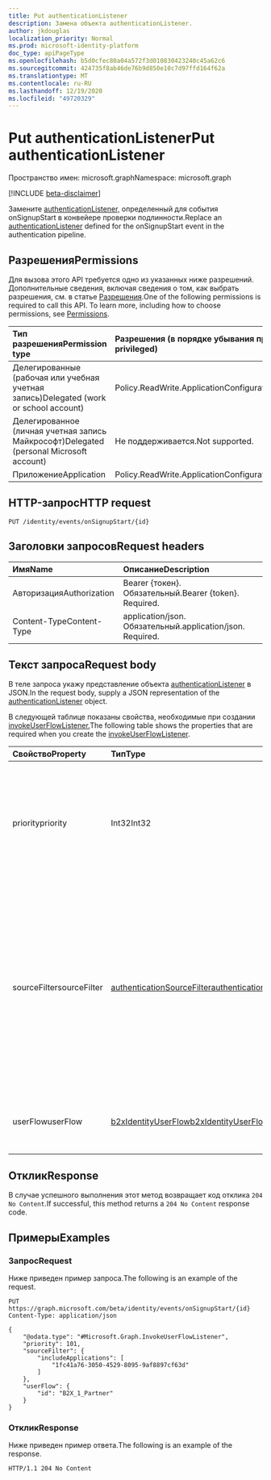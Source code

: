 ```yaml
---
title: Put authenticationListener
description: Замена объекта authenticationListener.
author: jkdouglas
localization_priority: Normal
ms.prod: microsoft-identity-platform
doc_type: apiPageType
ms.openlocfilehash: b5d0cfec80a04a572f3d010830423240c45a62c6
ms.sourcegitcommit: 424735f8ab46de76b9d850e10c7d97ffd164f62a
ms.translationtype: MT
ms.contentlocale: ru-RU
ms.lasthandoff: 12/19/2020
ms.locfileid: "49720329"
---
```

# <a name="put-authenticationlistener"></a><span data-ttu-id="52b66-103">Put authenticationListener</span><span class="sxs-lookup"><span data-stu-id="52b66-103">Put authenticationListener</span></span>

<span data-ttu-id="52b66-104">Пространство имен: microsoft.graph</span><span class="sxs-lookup"><span data-stu-id="52b66-104">Namespace: microsoft.graph</span></span>

[!INCLUDE [beta-disclaimer](../../includes/beta-disclaimer.md)]

<span data-ttu-id="52b66-105">Замените [authenticationListener,](../resources/authenticationlistener.md) определенный для события onSignupStart в конвейере проверки подлинности.</span><span class="sxs-lookup"><span data-stu-id="52b66-105">Replace an [authenticationListener](../resources/authenticationlistener.md) defined for the onSignupStart event in the authentication pipeline.</span></span>

## <a name="permissions"></a><span data-ttu-id="52b66-106">Разрешения</span><span class="sxs-lookup"><span data-stu-id="52b66-106">Permissions</span></span>

<span data-ttu-id="52b66-p101">Для вызова этого API требуется одно из указанных ниже разрешений. Дополнительные сведения, включая сведения о том, как выбрать разрешения, см. в статье [Разрешения](/graph/permissions-reference).</span><span class="sxs-lookup"><span data-stu-id="52b66-p101">One of the following permissions is required to call this API. To learn more, including how to choose permissions, see [Permissions](/graph/permissions-reference).</span></span>

|<span data-ttu-id="52b66-109">Тип разрешения</span><span class="sxs-lookup"><span data-stu-id="52b66-109">Permission type</span></span>|<span data-ttu-id="52b66-110">Разрешения (в порядке убывания привилегий)</span><span class="sxs-lookup"><span data-stu-id="52b66-110">Permissions (from most to least privileged)</span></span>|
|:---|:---|
|<span data-ttu-id="52b66-111">Делегированные (рабочая или учебная учетная запись)</span><span class="sxs-lookup"><span data-stu-id="52b66-111">Delegated (work or school account)</span></span>|<span data-ttu-id="52b66-112">Policy.ReadWrite.ApplicationConfiguration</span><span class="sxs-lookup"><span data-stu-id="52b66-112">Policy.ReadWrite.ApplicationConfiguration</span></span>|
|<span data-ttu-id="52b66-113">Делегированное (личная учетная запись Майкрософт)</span><span class="sxs-lookup"><span data-stu-id="52b66-113">Delegated (personal Microsoft account)</span></span>|<span data-ttu-id="52b66-114">Не поддерживается.</span><span class="sxs-lookup"><span data-stu-id="52b66-114">Not supported.</span></span>|
|<span data-ttu-id="52b66-115">Приложение</span><span class="sxs-lookup"><span data-stu-id="52b66-115">Application</span></span>|<span data-ttu-id="52b66-116">Policy.ReadWrite.ApplicationConfiguration</span><span class="sxs-lookup"><span data-stu-id="52b66-116">Policy.ReadWrite.ApplicationConfiguration</span></span>|

## <a name="http-request"></a><span data-ttu-id="52b66-117">HTTP-запрос</span><span class="sxs-lookup"><span data-stu-id="52b66-117">HTTP request</span></span>

<!-- {
  "blockType": "ignored"
}
-->

``` http
PUT /identity/events/onSignupStart/{id}
```

## <a name="request-headers"></a><span data-ttu-id="52b66-118">Заголовки запросов</span><span class="sxs-lookup"><span data-stu-id="52b66-118">Request headers</span></span>

|<span data-ttu-id="52b66-119">Имя</span><span class="sxs-lookup"><span data-stu-id="52b66-119">Name</span></span>|<span data-ttu-id="52b66-120">Описание</span><span class="sxs-lookup"><span data-stu-id="52b66-120">Description</span></span>|
|:---|:---|
|<span data-ttu-id="52b66-121">Авторизация</span><span class="sxs-lookup"><span data-stu-id="52b66-121">Authorization</span></span>|<span data-ttu-id="52b66-p102">Bearer {токен}. Обязательный.</span><span class="sxs-lookup"><span data-stu-id="52b66-p102">Bearer {token}. Required.</span></span>|
|<span data-ttu-id="52b66-124">Content-Type</span><span class="sxs-lookup"><span data-stu-id="52b66-124">Content-Type</span></span>|<span data-ttu-id="52b66-p103">application/json. Обязательный.</span><span class="sxs-lookup"><span data-stu-id="52b66-p103">application/json. Required.</span></span>|

## <a name="request-body"></a><span data-ttu-id="52b66-127">Текст запроса</span><span class="sxs-lookup"><span data-stu-id="52b66-127">Request body</span></span>

<span data-ttu-id="52b66-128">В теле запроса укажу представление объекта [authenticationListener](../resources/authenticationlistener.md) в JSON.</span><span class="sxs-lookup"><span data-stu-id="52b66-128">In the request body, supply a JSON representation of the [authenticationListener](../resources/authenticationlistener.md) object.</span></span>

<span data-ttu-id="52b66-129">В следующей таблице показаны свойства, необходимые при создании [invokeUserFlowListener.](../resources/invokeuserflowlistener.md)</span><span class="sxs-lookup"><span data-stu-id="52b66-129">The following table shows the properties that are required when you create the [invokeUserFlowListener](../resources/invokeuserflowlistener.md).</span></span>

|<span data-ttu-id="52b66-130">Свойство</span><span class="sxs-lookup"><span data-stu-id="52b66-130">Property</span></span>|<span data-ttu-id="52b66-131">Тип</span><span class="sxs-lookup"><span data-stu-id="52b66-131">Type</span></span>|<span data-ttu-id="52b66-132">Описание</span><span class="sxs-lookup"><span data-stu-id="52b66-132">Description</span></span>|
|:---|:---|:---|
|<span data-ttu-id="52b66-133">priority</span><span class="sxs-lookup"><span data-stu-id="52b66-133">priority</span></span>|<span data-ttu-id="52b66-134">Int32</span><span class="sxs-lookup"><span data-stu-id="52b66-134">Int32</span></span>|<span data-ttu-id="52b66-135">Приоритет прослушиватель.</span><span class="sxs-lookup"><span data-stu-id="52b66-135">The priority of the listener.</span></span> <span data-ttu-id="52b66-136">Определяет порядок оценки, если событие имеет несколько прослушивателей.</span><span class="sxs-lookup"><span data-stu-id="52b66-136">Determines the order of evaluation when an event has multiple listeners.</span></span> <span data-ttu-id="52b66-137">Приоритет оценивается от низкого до высокого.</span><span class="sxs-lookup"><span data-stu-id="52b66-137">The priority is evaluated from low to high.</span></span>|
|<span data-ttu-id="52b66-138">sourceFilter</span><span class="sxs-lookup"><span data-stu-id="52b66-138">sourceFilter</span></span>|[<span data-ttu-id="52b66-139">authenticationSourceFilter</span><span class="sxs-lookup"><span data-stu-id="52b66-139">authenticationSourceFilter</span></span>](../resources/authenticationsourcefilter.md)|<span data-ttu-id="52b66-140">Фильтрация на основе источника проверки подлинности, используемого для определения того, оценивается ли прослушиватель.</span><span class="sxs-lookup"><span data-stu-id="52b66-140">Filter based on the source of the authentication that is used to determine whether the listener is evaluated.</span></span> <span data-ttu-id="52b66-141">В настоящее время это ограничение ограничено оценками, основанными на приложении, в которое пользователь проходит проверку подлинности.</span><span class="sxs-lookup"><span data-stu-id="52b66-141">This is currently limited to evaluations based on application the user is authenticating to.</span></span>|
|<span data-ttu-id="52b66-142">userFlow</span><span class="sxs-lookup"><span data-stu-id="52b66-142">userFlow</span></span>|[<span data-ttu-id="52b66-143">b2xIdentityUserFlow</span><span class="sxs-lookup"><span data-stu-id="52b66-143">b2xIdentityUserFlow</span></span>](../resources/b2xidentityuserflow.md)|<span data-ttu-id="52b66-144">Ссылка на объект пользовательского потока, вызываемого в этом действии.</span><span class="sxs-lookup"><span data-stu-id="52b66-144">The reference to the user flow object that is invoked in this action.</span></span>|

## <a name="response"></a><span data-ttu-id="52b66-145">Отклик</span><span class="sxs-lookup"><span data-stu-id="52b66-145">Response</span></span>

<span data-ttu-id="52b66-146">В случае успешного выполнения этот метод возвращает код отклика `204 No Content`.</span><span class="sxs-lookup"><span data-stu-id="52b66-146">If successful, this method returns a `204 No Content` response code.</span></span>

## <a name="examples"></a><span data-ttu-id="52b66-147">Примеры</span><span class="sxs-lookup"><span data-stu-id="52b66-147">Examples</span></span>

### <a name="request"></a><span data-ttu-id="52b66-148">Запрос</span><span class="sxs-lookup"><span data-stu-id="52b66-148">Request</span></span>

<span data-ttu-id="52b66-149">Ниже приведен пример запроса.</span><span class="sxs-lookup"><span data-stu-id="52b66-149">The following is an example of the request.</span></span>

<!-- {
  "blockType": "request",
  "name": "put_authenticationlistener_from_"
}
-->

``` http
PUT https://graph.microsoft.com/beta/identity/events/onSignupStart/{id}
Content-Type: application/json

{
    "@odata.type": "#Microsoft.Graph.InvokeUserFlowListener",
    "priority": 101,
    "sourceFilter": {
        "includeApplications": [
            "1fc41a76-3050-4529-8095-9af8897cf63d"
        ]
    },
    "userFlow": {
        "id": "B2X_1_Partner"
    }
}
```

### <a name="response"></a><span data-ttu-id="52b66-150">Отклик</span><span class="sxs-lookup"><span data-stu-id="52b66-150">Response</span></span>

<span data-ttu-id="52b66-151">Ниже приведен пример ответа.</span><span class="sxs-lookup"><span data-stu-id="52b66-151">The following is an example of the response.</span></span>

<!-- {
  "blockType": "response",
  "truncated": true
}
-->

``` http
HTTP/1.1 204 No Content
```
